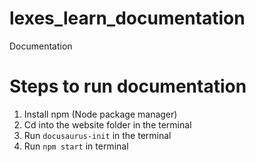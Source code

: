 # lexes_learn_documentation

Documentation

# Steps to run documentation
1. Install npm (Node package manager)
2. Cd into the website folder in the terminal
3. Run `docusaurus-init` in the terminal
3. Run `npm start` in terminal